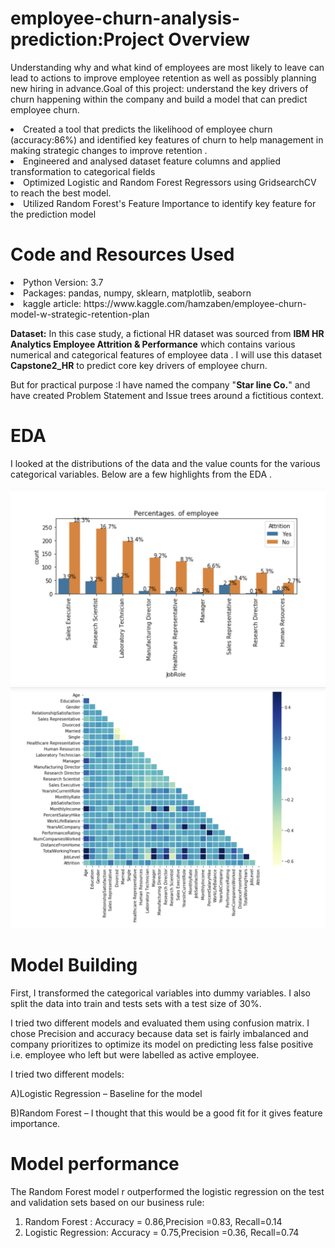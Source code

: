 # employee-churn-analysis-prediction:Project Overview

Understanding why and what kind of  employees are most likely to leave can lead to actions to improve employee retention as well as possibly planning new hiring in advance.Goal of this project: understand the key drivers of churn happening within the company and build a model that can predict employee churn.
<li>Created a tool that predicts the likelihood of employee churn (accuracy:86%) and identified key features of churn to help management in  making strategic changes to improve retention .</li>
<li>Engineered and analysed dataset feature columns and applied transformation to categorical fields</li>
<li>Optimized Logistic and Random Forest Regressors using GridsearchCV to reach the best model.</li>
<li>Utilized Random Forest's Feature Importance to identify key feature for the prediction model </li>



# Code and Resources Used
<li>Python Version: 3.7</li>
<li>Packages: pandas, numpy, sklearn, matplotlib, seaborn</li>
<li>kaggle article: https://www.kaggle.com/hamzaben/employee-churn-model-w-strategic-retention-plan</li>

**Dataset:**
In this case study, a  fictional HR dataset was sourced from **IBM HR Analytics Employee Attrition & Performance** which contains various numerical and categorical features of employee data . I will use this dataset **Capstone2_HR** to predict core key drivers of employee churn.

But for practical purpose :I have named the company "**Star line Co.**" and have created Problem Statement and Issue trees around a fictitious context.

# EDA
I looked at the distributions of the data and the value counts for the various categorical variables. Below are a few highlights from the EDA .

![alt text](https://github.com/waibazen/employee-churn-analysis-prediction/blob/master/eda.png "Logo Title Text 1")
![alt text](https://github.com/waibazen/employee-churn-analysis-prediction/blob/master/heatmap.png "Logo Title Text 2")

# Model Building
First, I transformed the categorical variables into dummy variables. I also split the data into train and tests sets with a test size of 30%.

I tried two different models and evaluated them using confusion matrix. I chose Precision and accuracy because data set is fairly imbalanced and company prioritizes to optimize its model on predicting less false positive i.e. employee who left but were labelled as active employee.

I tried two different models:

A)Logistic Regression – Baseline for the model

B)Random Forest – I thought that this would be a good fit for it gives feature importance.

# Model performance
The Random Forest model r outperformed the logistic regression on the test and validation sets based on our business rule:

1. Random Forest :
Accuracy = 0.86,Precision =0.83, Recall=0.14
2. Logistic Regression:
Accuracy = 0.75,Precision =0.36, Recall=0.74



